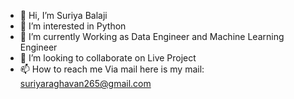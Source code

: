 - 👋 Hi, I’m Suriya Balaji
- 👀 I’m interested in Python 
- 🌱 I’m currently Working as Data Engineer and Machine Learning Engineer
- 💞️ I’m looking to collaborate on Live Project
- 📫 How to reach me Via mail here is my mail: suriyaraghavan265@gmail.com

<!---
suriyaraghavan265/suriyaraghavan265 is a ✨ special ✨ repository because its `README.md` (this file) appears on your GitHub profile.
You can click the Preview link to take a look at your changes.
--->
